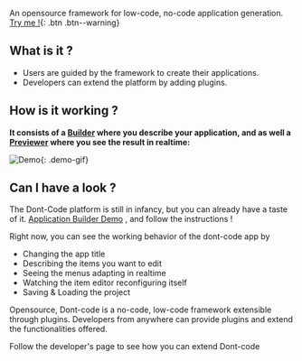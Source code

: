 An opensource framework for low-code, no-code application generation.
[Try me !](https://dont-code.net/ide-ui){: .btn .btn--warning}

## What is it ?
- Users are guided by the framework to create their applications.
- Developers can extend the platform by adding plugins.

## How is it working ?
**It consists of a [Builder](https://dont-code.net/ide-ui) where you describe your application, and as well a [Previewer](https://dont-code.net/preview-ui) where you see the result in realtime:**

![Demo](assets/dont-code-task-manager.gif){: .demo-gif}

## Can I have a look ?
The Dont-Code platform is still in infancy, but you can already have a taste of it.
[Application Builder Demo](https://dont-code.net/ide-ui)
, and follow the instructions !

Right now, you can see the working behavior of the dont-code app by
- Changing the app title
- Describing the items you want to edit
- Seeing the menus adapting in realtime
- Watching the item editor reconfiguring itself
- Saving & Loading the project

Opensource, Dont-code is a no-code, low-code framework extensible through plugins.
Developers from anywhere can provide plugins and extend the functionalities offered.

Follow the developer's page to see how you can extend Dont-code
